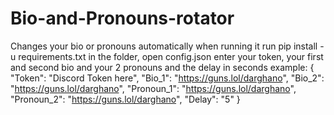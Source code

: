 # Bio-and-Pronouns-rotator
Changes your bio or pronouns automatically when running it
run pip install -u requirements.txt in the folder, open config.json enter your token, your first and second bio and your 2 pronouns and the delay in seconds example:
{
    "Token": "Discord Token here",
    "Bio_1": "https://guns.lol/darghano",
    "Bio_2": "https://guns.lol/darghano",
    "Pronoun_1": "https://guns.lol/darghano",
    "Pronoun_2": "https://guns.lol/darghano",
    "Delay": "5"
}
